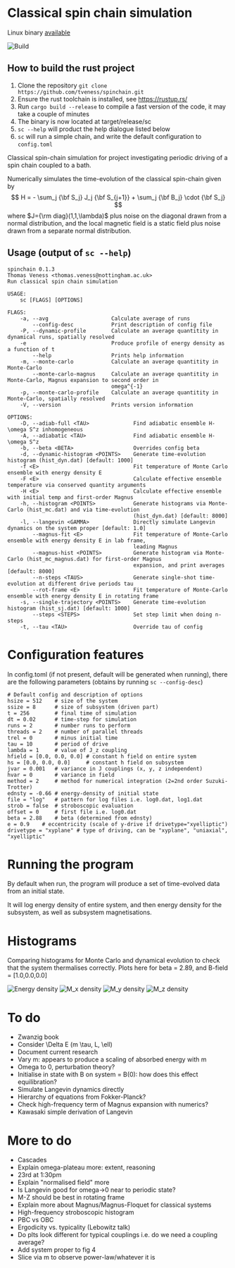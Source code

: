 # Classical spin chain simulation

Linux binary [available](https://github.com/tveness/spinchain/releases)

![Build](https://github.com/tveness/spinchain/workflows/build-test/badge.svg)

## How to build the rust project

1. Clone the repository `git clone https://github.com/tveness/spinchain.git`
2. Ensure the rust toolchain is installed, see https://rustup.rs/
3. Run `cargo build --release` to compile a fast version of the code, it may
   take a couple of minutes
4. The binary is now located at target/release/sc
5. `sc --help` will product the help dialogue listed below
6. `sc` will run a simple chain, and write the default configuration to `config.toml`



Classical spin-chain simulation for project investigating periodic driving of a
spin chain coupled to a bath.

Numerically simulates the time-evolution of the classical spin-chain given by
$$
H = - \sum_j  {\bf S_j} J_j {\bf S_{j+1}} + \sum_j {\bf B_j} \cdot {\bf S_j}
$$
where $J={\rm diag}(1,1,\lambda)$ plus noise on the diagonal drawn from a
normal distribution, and the local magnetic field is a static field plus noise
drawn from a separate normal distribution.

## Usage (output of `sc --help`)
```
spinchain 0.1.3
Thomas Veness <thomas.veness@nottingham.ac.uk>
Run classical spin chain simulation

USAGE:
    sc [FLAGS] [OPTIONS]

FLAGS:
    -a, --avg                    Calculate average of runs
        --config-desc            Print description of config file
    -P, --dynamic-profile        Calculate an average quantitity in dynamical runs, spatially resolved
    -e                           Produce profile of energy density as a function of t
        --help                   Prints help information
    -m, --monte-carlo            Calculate an average quantitity in Monte-Carlo
        --monte-carlo-magnus     Calculate an average quantitity in Monte-Carlo, Magnus expansion to second order in
                                 omega^{-1}
    -p, --monte-carlo-profile    Calculate an average quantitity in Monte-Carlo, spatially resolved
    -V, --version                Prints version information

OPTIONS:
    -D, --adiab-full <TAU>              Find adiabatic ensemble H-\omega S^z inhomogeneous
    -A, --adiabatic <TAU>               Find adiabatic ensemble H-\omega S^z
    -b, --beta <BETA>                   Overrides config beta
    -d, --dynamic-histogram <POINTS>    Generate time-evolution histogram (hist_dyn.dat) [default: 1000]
    -f <E>                              Fit temperature of Monte Carlo ensemble with energy density E
    -F <E>                              Calculate effective ensemble temperature via conserved quantity arguments
    -H <E>                              Calculate effective ensemble with initial temp and first-order Magnus
    -h, --histogram <POINTS>            Generate histograms via Monte-Carlo (hist_mc.dat) and via time-evolution
                                        (hist_dyn.dat) [default: 8000]
    -l, --langevin <GAMMA>              Directly simulate Langevin dynamics on the system proper [default: 1.0]
        --magnus-fit <E>                Fit temperature of Monte-Carlo ensemble with energy density E in lab frame,
                                        leading Magnus
        --magnus-hist <POINTS>          Generate histogram via Monte-Carlo (hist_mc_magnus.dat) for first-order Magnus
                                        expansion, and print averages [default: 8000]
        --n-steps <TAUS>                Generate single-shot time-evolution at different drive periods tau
        --rot-frame <E>                 Fit temperature of Monte-Carlo ensemble with energy density E in rotating frame
    -s, --single-trajectory <POINTS>    Generate time-evolution histogram (hist_sj.dat) [default: 1000]
        --steps <STEPS>                 Set step limit when doing n-steps
    -t, --tau <TAU>                     Override tau of config
```



# Configuration features

In config.toml (if not present, default will be generated when running), there
are the following parameters  (obtains by running `sc --config-desc`)
```
# Default config and description of options
hsize = 512    # size of the system
ssize = 8      # size of subsystem (driven part)
t = 256        # final time of simulation
dt = 0.02      # time-step for simulation
runs = 2       # number runs to perform
threads = 2    # number of parallel threads
trel = 0       # minus initial time
tau = 10       # period of drive
lambda = 1     # value of J_z coupling
hfield = [0.0, 0.0, 0.0] # constant h field on entire system
hs = [0.0, 0.0, 0.0]     # constant h field on subsystem
jvar = 0.001   # variance in J couplings (x, y, z independent)
hvar = 0       # variance in field
method = 2     # method for numerical integration (2=2nd order Suzuki-Trotter)
ednsty = -0.66 # energy-density of initial state
file = "log"   # pattern for log files i.e. log0.dat, log1.dat
strob = false  # stroboscopic evaluation
offset = 0     # first file i.e. log0.dat
beta = 2.88    # beta (determined from ednsty)
e = 0.9    # eccentricity (scale of y-drive if drivetype="xyelliptic")
drivetype = "xyplane" # type of driving, can be "xyplane", "uniaxial", "xyelliptic" 

```

# Running the program

By default when run, the program will produce a set of time-evolved data from
an initial state.

It will log energy density of entire system, and then energy density for the
subsystem, as well as subsystem magnetisations.

# Histograms

Comparing histograms for Monte Carlo and dynamical evolution to check that the system thermalises correctly.
Plots here for beta = 2.89, and B-field = [1.0,0.0,0.0]

![Energy density](examples/hist_e.png)
![M_x density](examples/hist_mx.png)
![M_y density](examples/hist_my.png)
![M_z density](examples/hist_mz.png)


# To do

* Zwanzig book
* Consider \Delta E (m \tau, L, \ell)
* Document current research
* Vary m: appears to produce a scaling of absorbed energy with m
* Omega to 0, perturbation theory?
* Initialise in state with B on system = B(0): how does this effect equilibration?
* Simulate Langevin dynamics directly
* Hierarchy of equations from Fokker-Planck?
* Check high-frequency term of Magnus expansion with numerics?
* Kawasaki simple derivation of Langevin

# More to do

* Cascades
* Explain omega-plateau more: extent, reasoning
* 23rd at 1:30pm
* Explain "normalised field" more
* Is Langevin good for omega->0 near to periodic state?
* M-Z should be best in rotating frame
* Explain more about Magnus/Magnus-Floquet for classical systems
* High-frequency stroboscopic histogram
* PBC vs OBC
* Ergodicity vs. typicality (Lebowitz talk)
* Do plts look different for typical couplings i.e. do we need a coupling average?
* Add system proper to fig 4
* Slice via m to observe power-law/whatever it is


